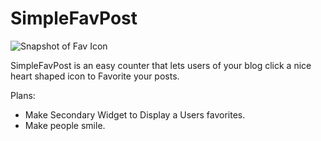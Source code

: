 SimpleFavPost
=============================================

![Snapshot of Fav Icon](snapshot.jpg "Snapshot of Fav Icon")

SimpleFavPost is an easy counter that lets users of your blog click a 
nice heart shaped icon to Favorite your posts. 

Plans:

- Make Secondary Widget to Display a Users favorites.
- Make people smile.